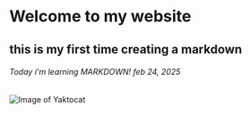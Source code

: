 # Welcome to my website #

## this is my first time creating a markdown ##

###### Today i'm learning MARKDOWN! feb 24, 2025 ######

![Image of Yaktocat](https://octodex.github.com/images/yaktocat.png)
